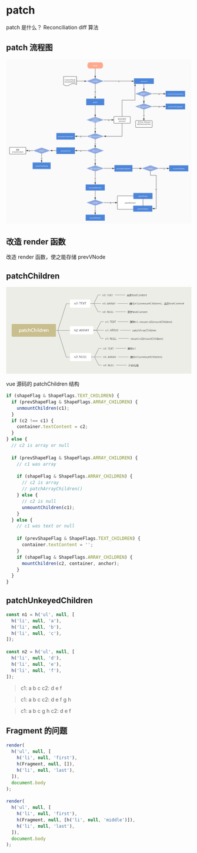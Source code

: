 # patch

patch 是什么？
Reconciliation
diff 算法

## patch 流程图

![patch](./assets/patch.png)

## 改造 render 函数

改造 render 函数，使之能存储 prevVNode

## patchChildren

![patchChildren](./assets/patchChildren.jpg)

vue 源码的 patchChildren 结构

```javascript
if (shapeFlag & ShapeFlags.TEXT_CHILDREN) {
  if (prevShapeFlag & ShapeFlags.ARRAY_CHILDREN) {
    unmountChildren(c1);
  }
  if (c2 !== c1) {
    container.textContent = c2;
  }
} else {
  // c2 is array or null

  if (prevShapeFlag & ShapeFlags.ARRAY_CHILDREN) {
    // c1 was array

    if (shapeFlag & ShapeFlags.ARRAY_CHILDREN) {
      // c2 is array
      // patchArrayChildren()
    } else {
      // c2 is null
      unmountChildren(c1);
    }
  } else {
    // c1 was text or null

    if (prevShapeFlag & ShapeFlags.TEXT_CHILDREN) {
      container.textContent = '';
    }
    if (shapeFlag & ShapeFlags.ARRAY_CHILDREN) {
      mountChildren(c2, container, anchor);
    }
  }
}
```

## patchUnkeyedChildren

```javascript
const n1 = h('ul', null, [
  h('li', null, 'a'),
  h('li', null, 'b'),
  h('li', null, 'c'),
]);

const n2 = h('ul', null, [
  h('li', null, 'd'),
  h('li', null, 'e'),
  h('li', null, 'f'),
]);
```

> c1: a b c
> c2: d e f

> c1: a b c
> c2: d e f g h

> c1: a b c g h
> c2: d e f

## Fragment 的问题

```javascript
render(
  h('ul', null, [
    h('li', null, 'first'),
    h(Fragment, null, []),
    h('li', null, 'last'),
  ]),
  document.body
);

render(
  h('ul', null, [
    h('li', null, 'first'),
    h(Fragment, null, [h('li', null, 'middle')]),
    h('li', null, 'last'),
  ]),
  document.body
);
```
